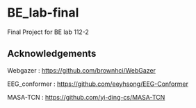 # BE_lab-final
Final Project for BE lab 112-2

## Acknowledgements 

Webgazer : https://github.com/brownhci/WebGazer 

EEG_conformer : https://github.com/eeyhsong/EEG-Conformer 

MASA-TCN : https://github.com/yi-ding-cs/MASA-TCN
